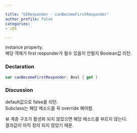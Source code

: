 ```yaml
---

title: "UIResponder - canBecomeFirstResponder"
author_profile: false
categories:
- iOS

---
```


instance property.  
해당 객체가 first responder가 될수 있을지 안될지 Boolean값 리턴.

### Declaration

``` swift
var canBecomeFirstResponder: Bool { get }
```

### Discussion

default값으로 false를 리턴.  
Subclass는 해당 메소드를 꼭 override 해야햠.  

뷰 계층 구조가 활성화 되지 않았으면 해당 메소드를 부르지 않는다.  
결과값이 아직 정의 되지 않았기 때문.